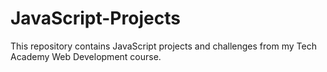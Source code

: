 # JavaScript-Projects
This repository contains JavaScript projects and challenges from my Tech Academy Web Development course.
